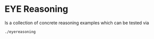 # EYE Reasoning

Is a collection of concrete reasoning examples which can be tested via
```
./eyereasoning
```
